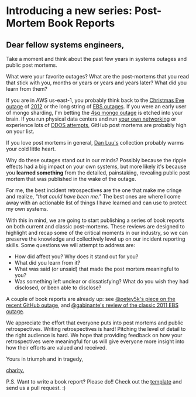 # Introducing a new series: Post-Mortem Book Reports

## Dear fellow systems engineers,

Take a moment and think about the past few years in systems outages and public post mortems. 

What were your favorite outages?  What are the post-mortems that you read that stick with you, months or years or years and years later?  What did you learn from them?

If you are in AWS us-east-1, you probably think back to the [Christmas Eve outage](https://aws.amazon.com/message/680587/) of [2012](http://techblog.netflix.com/2012/12/a-closer-look-at-christmas-eve-outage.html) or the long string of [EBS outages](https://aws.amazon.com/message/65648/).  If you were an early user of mongo sharding, I'm betting the [4sq mongo outage](https://web.archive.org/web/20110209190434/http://blog.foursquare.com/2010/10/05/so-that-was-a-bummer/) is etched into your brain.  If you run physical data centers and run [your own networking](https://github.com/blog/1364-downtime-last-saturday) or experience lots of [DDOS attempts](https://github.com/blog/1759-dns-outage-post-mortem), GitHub post mortems are probably high on your list.  

If you love post mortems in general, [Dan Luu's](https://github.com/danluu/post-mortems) collection probably warms your cold little heart.

Why do these outages stand out in our minds?  Possibly because the ripple effects had a big impact on your own systems, but more likely it's because you __learned something__ from the detailed, painstaking, revealing public post mortem that was published in the wake of the outage.

For me, the best incident retrospectives are the one that make me cringe and realize, _"that could have been me."_  The best ones are where I come away with an actionable list of things I have learned and can use to protect my own systems.

With this in mind, we are going to start publishing a series of book reports on both current and classic post-mortems.  These reviews are designed to highlight and recap some of the critical moments in our industry, so we can preserve the knowledge and collectively level up on our incident reporting skills.  Some questions we will attempt to address are:

* How did affect you?  Why does it stand out for you?
* What did you learn from it?
* What was said (or unsaid) that made the post mortem meaningful to you?
* Was something left unclear or dissatisfying?  What do you wish they had disclosed, or been able to disclose?

A couple of book reports are already up: see [@petey5k's piece on the recent GitHub outage](https://github.com/Operations-Incident-Board/Postmortem-Report-Reviews/blob/master/2016-01-28-pshima-github-outage.md), and [@gabinante's review of the classic 2011 EBS outage](https://github.com/Operations-Incident-Board/Postmortem-Report-Reviews/blob/master/2016-03-07-gabinante-AWS-EBS-2011.md).  

We appreciate the effort that everyone puts into post mortems and public retrospectives.  Writing retrospectives is hard!  Pitching the level of detail to the right audience is hard.  We hope that providing feedback on how your retrospectives were meaningful for us will give everyone more insight into how their efforts are valued and received.

Yours in triumph and in tragedy,

[charity.](https://github.com/charity)

P.S. Want to write a book report?  Please do!!  Check out the [template](https://github.com/Operations-Incident-Board/Postmortem-Report-Reviews) and send us a pull request.  :)


